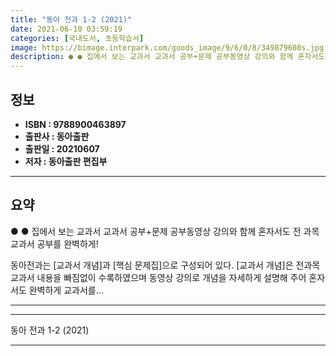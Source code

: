 ```yaml
---
title: "동아 전과 1-2 (2021)"
date: 2021-06-10 03:59:19
categories: [국내도서, 초등학습서]
image: https://bimage.interpark.com/goods_image/9/6/0/8/349879608s.jpg
description: ● ● 집에서 보는 교과서 교과서 공부+문제 공부동영상 강의와 함께 혼자서도 전 과목 교과서 공부를 완벽하게! 동아전과는 [교과서 개념]과 [핵심 문제집]으로 구성되어 있다. [교과서 개념]은 전과목 교과서 내용을 빠짐없이 수록하였으며 동영상 강의로 개념을 자세하게 설명해 주어 혼
---
```


## **정보**

- **ISBN : 9788900463897**
- **출판사 : 동아출판**
- **출판일 : 20210607**
- **저자 : 동아출판 편집부**

------



## **요약**

●  ●  집에서 보는 교과서 교과서 공부+문제 공부동영상 강의와 함께 혼자서도 전 과목 교과서 공부를 완벽하게!

동아전과는 [교과서 개념]과 [핵심 문제집]으로 구성되어 있다. [교과서 개념]은 전과목 교과서 내용을 빠짐없이 수록하였으며 동영상 강의로 개념을 자세하게 설명해 주어 혼자서도 완벽하게 교과서를... 

------



------


동아 전과 1-2 (2021) 

------


